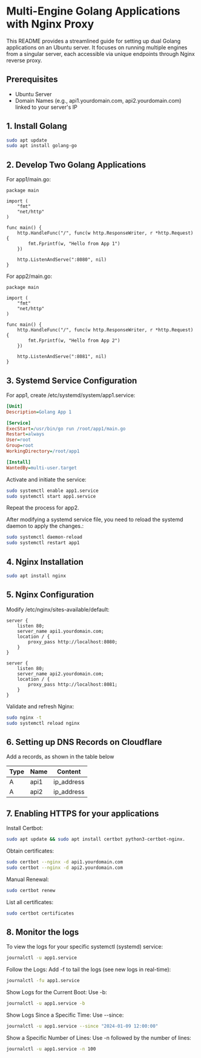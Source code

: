 # Multi-Engine Golang Applications with Nginx Proxy

This README provides a streamlined guide for setting up dual Golang applications on an Ubuntu server. It focuses on running multiple engines from a singular server, each accessible via unique endpoints through Nginx reverse proxy.

## Prerequisites

- Ubuntu Server
- Domain Names (e.g., api1.yourdomain.com, api2.yourdomain.com) linked to your server's IP

## 1. Install Golang

```bash
sudo apt update
sudo apt install golang-go
```

## 2. Develop Two Golang Applications

For app1/main.go:

```golang
package main

import (
    "fmt"
    "net/http"
)

func main() {
    http.HandleFunc("/", func(w http.ResponseWriter, r *http.Request) {
        fmt.Fprintf(w, "Hello from App 1")
    })

    http.ListenAndServe(":8080", nil)
}
```

For app2/main.go:

```golang
package main

import (
    "fmt"
    "net/http"
)

func main() {
    http.HandleFunc("/", func(w http.ResponseWriter, r *http.Request) {
        fmt.Fprintf(w, "Hello from App 2")
    })

    http.ListenAndServe(":8081", nil)
}
```

## 3. Systemd Service Configuration

For app1, create /etc/systemd/system/app1.service:

```ini
[Unit]
Description=Golang App 1

[Service]
ExecStart=/usr/bin/go run /root/app1/main.go
Restart=always
User=root
Group=root
WorkingDirectory=/root/app1

[Install]
WantedBy=multi-user.target
```

Activate and initiate the service:

```bash
sudo systemctl enable app1.service
sudo systemctl start app1.service
```

Repeat the process for app2.

After modifying a systemd service file, you need to reload the systemd daemon to apply the changes.:

```bash
sudo systemctl daemon-reload
sudo systemctl restart app1
```

## 4. Nginx Installation

```bash
sudo apt install nginx
```

## 5. Nginx Configuration

Modify /etc/nginx/sites-available/default:

```nginx
server {
    listen 80;
    server_name api1.yourdomain.com;
    location / {
        proxy_pass http://localhost:8080;
    }
}

server {
    listen 80;
    server_name api2.yourdomain.com;
    location / {
        proxy_pass http://localhost:8081;
    }
}
```

Validate and refresh Nginx:

```bash
sudo nginx -t
sudo systemctl reload nginx
```

## 6. Setting up DNS Records on Cloudflare

Add a records, as shown in the table below

| Type | Name | Content     |
|------|------|-------------|
| A    | api1 | ip_address  |
| A    | api2 | ip_address  |

## 7. Enabling HTTPS for your applications

Install Certbot:

```bash
sudo apt update && sudo apt install certbot python3-certbot-nginx.
```

Obtain certificates:

```bash
sudo certbot --nginx -d api1.yourdomain.com
sudo certbot --nginx -d api2.yourdomain.com
```

Manual Renewal:

```bash
sudo certbot renew
```

List all certificates:

```bash
sudo certbot certificates
```

## 8. Monitor the logs

To view the logs for your specific systemctl (systemd) service:

```bash
journalctl -u app1.service
```

Follow the Logs: Add -f to tail the logs (see new logs in real-time):

```bash
journalctl -fu app1.service
```

Show Logs for the Current Boot: Use -b:

```bash
journalctl -u app1.service -b
```

Show Logs Since a Specific Time: Use --since:

```bash
journalctl -u app1.service --since "2024-01-09 12:00:00"
```

Show a Specific Number of Lines: Use -n followed by the number of lines:

```bash
journalctl -u app1.service -n 100
```
